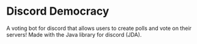 # Discord Democracy
A voting bot for discord that allows users to create polls and vote on their servers! Made with the Java library for discord (JDA). 
